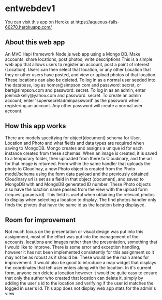 # entwebdev1
You can visit this app on Heroku at https://aqueous-falls-66270.herokuapp.com/

<h2>About this web app </h2>
An MVC Hapi framework Node.js web app using a Mongo DB. Make accounts, share locations, post photos, write descriptions
This is a simple web app that allows users to register an account, post a point of interest (Location). 
Users can then select that location, or any other Location that they or other users have posted, and view or
upload photos of that location. These locations can also be deleted. To log in as a normal user seeded into the database, log as homer@simpson.com and password: secret, or bart@simpson.com and password: secret. To log in as an admin, enter joemickkelly@yahoo.com and password: secret. To create an admin account, enter 'supersecretadminpassword' as the password when registering an account. Any other password will create a normal user account. 

<h2>How this app works</h2>
There are models specifying for object(document) schema for User, Location and Photo and what fields and data types are required when saving to MongoDB. Mongo creates and assigns a unique id for each instance created from these schemas.
When an image is created, it is saved to a temporary folder, then uploaded from there to Cloudinary, and the url for that 
image is returned. From within the same handler that uploads the photo to Cloudinay, a new Photo object is created from the Photo model/schema using the form data payload and the previously obtained Cloudinary url is set as a field in that object (document), and saved to MongoDB with and MongoDB generated ID number. These Photo objects also have the loaction name passed from the view with the upload form (request.params.id). This field is useful when obtaining the relevant photos to display when selecting a location to display. The find photos handler only finds the photos that have the same id as the location being displayed.

<h2>Room for improvement</h2>
Not much focus on the presentation or visual design was put into this assignment, most of the effort was put into the
management of the accounts, locations and images rather than the presentation, something that I would like to improve.
There is some error and exception handling, however it has not been implemented consistently for this assignment so it
may not be as robust as it should be. These would be the main areas for improvement. It would also be good to introduce a map widget that displays the coordinates that teh user enters along with the location. In it's current form, anyone can delete a location however it would be quite easy to ensure that only the author who created that location can delete it, simply by adding
the user's id to the location and verifying if the user id matches the logged in user's id. This app does not display web app stats for the admin's view
